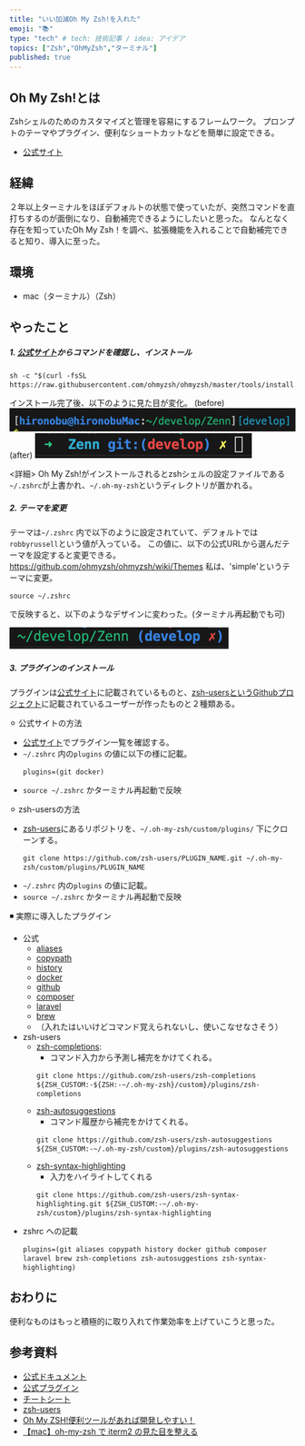 ```yaml
---
title: "いい加減Oh My Zsh!を入れた"
emoji: "📚"
type: "tech" # tech: 技術記事 / idea: アイデア
topics: ["Zsh","OhMyZsh","ターミナル"]
published: true
---
```

## Oh My Zsh!とは
Zshシェルのためのカスタマイズと管理を容易にするフレームワーク。
プロンプトのテーマやプラグイン、便利なショートカットなどを簡単に設定できる。
- [公式サイト](https://ohmyz.sh/)

## 経緯
２年以上ターミナルをほぼデフォルトの状態で使っていたが、突然コマンドを直打ちするのが面倒になり、自動補完できるようにしたいと思った。
なんとなく存在を知っていたOh My Zsh！を調べ、拡張機能を入れることで自動補完できると知り、導入に至った。


## 環境
- mac（ターミナル）（Zsh）

## やったこと
##### 1. [公式サイト](https://ohmyz.sh/#install)からコマンドを確認し、インストール
   ```
   sh -c "$(curl -fsSL https://raw.githubusercontent.com/ohmyzsh/ohmyzsh/master/tools/install.sh)"
   ```
   インストール完了後、以下のように見た目が変化。
   (before) 
   ![](/images/image1.png)
    (after)
   ![](/images/image2.png)

  <詳細>
    Oh My Zsh!がインストールされるとzshシェルの設定ファイルである`~/.zshrc`が上書かれ、`~/.oh-my-zsh`というディレクトリが置かれる。
<br>

##### 2. テーマを変更
テーマは`~/.zshrc` 内で以下のように設定されていて、デフォルトでは`robbyrussell`という値が入っている。
この値に、以下の公式URLから選んだテーマを設定すると変更できる。
https://github.com/ohmyzsh/ohmyzsh/wiki/Themes
私は、'simple'というテーマに変更。

```
source ~/.zshrc
```
で反映すると、以下のようなデザインに変わった。(ターミナル再起動でも可)

![](/images/image3.png)

##### 3. プラグインのインストール
プラグインは[公式サイト](https://github.com/ohmyzsh/ohmyzsh/wiki/Plugins-Overview)に記載されているものと、[zsh-usersというGithubプロジェクト](https://github.com/zsh-users)に記載されているユーザーが作ったものと２種類ある。

⚪︎ 公式サイトの方法
- [公式サイト](https://github.com/ohmyzsh/ohmyzsh/wiki/Plugins-Overview)でプラグイン一覧を確認する。
- `~/.zshrc` 内の`plugins` の値に以下の様に記載。
  ```
  plugins=(git docker)
  ```
- `source ~/.zshrc` かターミナル再起動で反映


⚪︎ zsh-usersの方法
- [zsh-users](https://github.com/zsh-users)にあるリポジトリを、`~/.oh-my-zsh/custom/plugins/` 下にクローンする。
  ```
  git clone https://github.com/zsh-users/PLUGIN_NAME.git ~/.oh-my-zsh/custom/plugins/PLUGIN_NAME
  ```
- `~/.zshrc` 内の`plugins` の値に記載。
- `source ~/.zshrc` かターミナル再起動で反映

◾️ 実際に導入したプラグイン
- 公式
  - [aliases](https://github.com/ohmyzsh/ohmyzsh/tree/master/plugins/aliases)
  - [copypath](https://github.com/ohmyzsh/ohmyzsh/tree/master/plugins/copypath)
  - [history](https://github.com/ohmyzsh/ohmyzsh/tree/master/plugins/history)
  - [docker](https://github.com/ohmyzsh/ohmyzsh/tree/master/plugins/docker)
  - [github](https://github.com/ohmyzsh/ohmyzsh/tree/master/plugins/github)
  - [composer](https://github.com/ohmyzsh/ohmyzsh/tree/master/plugins/composer)
  - [laravel](https://github.com/ohmyzsh/ohmyzsh/tree/master/plugins/laravel)
  - [brew](https://github.com/ohmyzsh/ohmyzsh/tree/master/plugins/brew)
  - （入れたはいいけどコマンド覚えられないし、使いこなせなさそう）
- zsh-users
  - [zsh-completions](https://github.com/zsh-users/zsh-completions):
    - コマンド入力から予測し補完をかけてくれる。
    ```
    git clone https://github.com/zsh-users/zsh-completions ${ZSH_CUSTOM:-${ZSH:-~/.oh-my-zsh}/custom}/plugins/zsh-completions
    ```
  - [zsh-autosuggestions](https://github.com/zsh-users/zsh-autosuggestions)
    - コマンド履歴から補完をかけてくれる。
    ```
    git clone https://github.com/zsh-users/zsh-autosuggestions ${ZSH_CUSTOM:-~/.oh-my-zsh/custom}/plugins/zsh-autosuggestions
    ```
  - [zsh-syntax-highlighting](https://github.com/zsh-users/zsh-syntax-highlighting)
    - 入力をハイライトしてくれる
    ```
    git clone https://github.com/zsh-users/zsh-syntax-highlighting.git ${ZSH_CUSTOM:-~/.oh-my-zsh/custom}/plugins/zsh-syntax-highlighting
    ```
- zshrc への記載
  ```
  plugins=(git aliases copypath history docker github composer laravel brew zsh-completions zsh-autosuggestions zsh-syntax-highlighting)
  ```




## おわりに
便利なものはもっと積極的に取り入れて作業効率を上げていこうと思った。

## 参考資料
- [公式ドキュメント](https://github.com/ohmyzsh/ohmyzsh)
- [公式プラグイン](https://github.com/ohmyzsh/ohmyzsh/wiki/Plugins-Overview)
- [チートシート](https://github.com/ohmyzsh/ohmyzsh/wiki/Cheatsheet)
- [zsh-users](https://github.com/zsh-users)
- [Oh My ZSH!便利ツールがあれば開発しやすい！](https://qiita.com/Oukaria/items/6cd0706beece722cd3db)
- [【mac】oh-my-zsh で iterm2 の見た目を整える](https://zenn.dev/sdutio_terrace/articles/4d9547d0fce01e)
